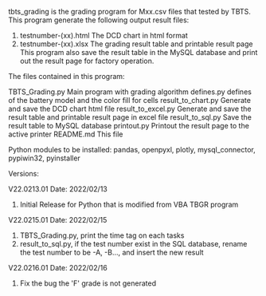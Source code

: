 tbts_grading is the grading program for Mxx.csv files that tested by TBTS.
This program generate the following output result files:
  1. testnumber-(xx).html    The DCD chart in html format
  2. testnumber-(xx).xlsx    The grading result table and printable result page
This program also save the result table in the MySQL database and print out
the result page for factory operation.

The files contained in this program:

TBTS_Grading.py     Main program with grading algorithm
defines.py          defines of the battery model and the color fill for cells
result_to_chart.py  Generate and save the DCD chart html file
result_to_excel.py  Generate and save the result table and printable result
                    page in excel file 
result_to_sql.py    Save the result table to MySQL database
printout.py         Printout the result page to the active printer
README.md           This file

Python modules to be installed:
pandas, openpyxl, plotly, mysql_connector, pypiwin32, pyinstaller

Versions:

V22.0213.01
Date: 2022/02/13
 1. Initial Release for Python that is modified from VBA TBGR program

V22.0215.01
Date: 2022/02/15
 1. TBTS_Grading.py, print the time tag on each tasks
 2. result_to_sql.py, if the test number exist in the SQL database, rename 
    the test number to be -A, -B..., and insert the new result

V22.0216.01
Date: 2022/02/16
 1. Fix the bug the 'F' grade is not generated
